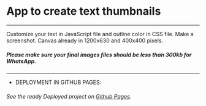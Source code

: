 # App to create text thumbnails

---
Customize your text in JavaScript file and outline color in CSS file.
Make a screenshot.
Canvas already in 1200x630 and 400x400 pixels.

##### Please make sure your final images files should be less than 300kb for WhatsApp.

---
* DEPLOYMENT IN GITHUB PAGES:
###### See the ready Deployed project on [Github Pages](https://hacking-nassa-with-html.github.io/app_to_create_text_thumbnails/).